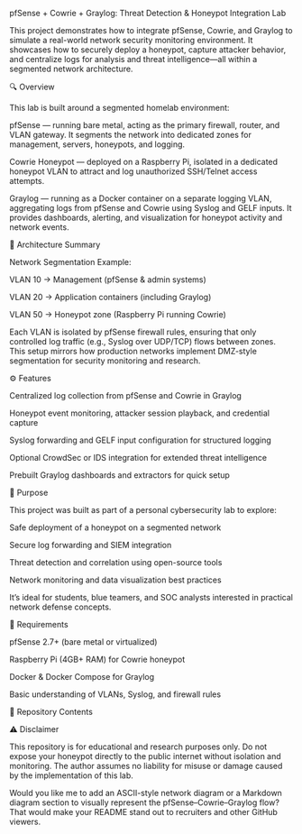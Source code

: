 pfSense + Cowrie + Graylog: Threat Detection & Honeypot Integration Lab

This project demonstrates how to integrate pfSense, Cowrie, and Graylog to simulate a real-world network security monitoring environment. It showcases how to securely deploy a honeypot, capture attacker behavior, and centralize logs for analysis and threat intelligence—all within a segmented network architecture.

🔍 Overview

This lab is built around a segmented homelab environment:

pfSense — running bare metal, acting as the primary firewall, router, and VLAN gateway. It segments the network into dedicated zones for management, servers, honeypots, and logging.

Cowrie Honeypot — deployed on a Raspberry Pi, isolated in a dedicated honeypot VLAN to attract and log unauthorized SSH/Telnet access attempts.

Graylog — running as a Docker container on a separate logging VLAN, aggregating logs from pfSense and Cowrie using Syslog and GELF inputs. It provides dashboards, alerting, and visualization for honeypot activity and network events.

🧩 Architecture Summary

Network Segmentation Example:

VLAN 10 → Management (pfSense & admin systems)

VLAN 20 → Application containers (including Graylog)

VLAN 50 → Honeypot zone (Raspberry Pi running Cowrie)

Each VLAN is isolated by pfSense firewall rules, ensuring that only controlled log traffic (e.g., Syslog over UDP/TCP) flows between zones. This setup mirrors how production networks implement DMZ-style segmentation for security monitoring and research.

⚙️ Features

Centralized log collection from pfSense and Cowrie in Graylog

Honeypot event monitoring, attacker session playback, and credential capture

Syslog forwarding and GELF input configuration for structured logging

Optional CrowdSec or IDS integration for extended threat intelligence

Prebuilt Graylog dashboards and extractors for quick setup

🎯 Purpose

This project was built as part of a personal cybersecurity lab to explore:

Safe deployment of a honeypot on a segmented network

Secure log forwarding and SIEM integration

Threat detection and correlation using open-source tools

Network monitoring and data visualization best practices

It’s ideal for students, blue teamers, and SOC analysts interested in practical network defense concepts.

🧰 Requirements

pfSense 2.7+ (bare metal or virtualized)

Raspberry Pi (4GB+ RAM) for Cowrie honeypot

Docker & Docker Compose for Graylog

Basic understanding of VLANs, Syslog, and firewall rules

📁 Repository Contents


⚠️ Disclaimer

This repository is for educational and research purposes only.
Do not expose your honeypot directly to the public internet without isolation and monitoring. The author assumes no liability for misuse or damage caused by the implementation of this lab.

Would you like me to add an ASCII-style network diagram or a Markdown diagram section to visually represent the pfSense–Cowrie–Graylog flow? That would make your README stand out to recruiters and other GitHub viewers.
